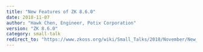 ```yaml
---
title: "New Features of ZK 8.6.0"
date: 2018-11-07
author: "Hawk Chen, Engineer, Potix Corporation"
version: "ZK 8.6.0"
category: small-talk
redirect_to: "https://www.zkoss.org/wiki/Small_Talks/2018/November/New_Features_of_ZK_8.6.0"
---
```

